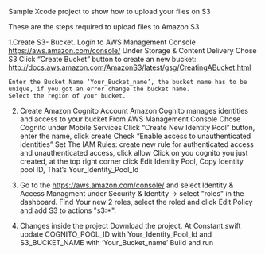 Sample Xcode project to show how to upload your files on S3

These are the steps required to upload files to Amazon S3

1.Create S3- Bucket.
    Login to AWS Management Console https://aws.amazon.com/console/
    Under Storage & Content Delivery Chose S3
    Click “Create Bucket” button to create an new bucket: http://docs.aws.amazon.com/AmazonS3/latest/gsg/CreatingABucket.html

    Enter the Bucket Name ‘Your_Bucket_name’, the bucket name has to be unique, if you got an error change the bucket name. 
    Select the region of your bucket.

2. Create Amazon Cognito Account
    Amazon Cognito manages identities and access to your bucket
    From AWS Management Console Chose Cognito under Mobile Services
    Click “Create New Identity Pool” button, enter the name, click create
    Check “Enable access to unauthenticated identities”
    Set The IAM Rules: create new rule for authenticated access and unauthenticated access, click allow
    Click on you cognito you just created, at the top right corner click Edit Identity Pool, Copy Identity pool ID, That’s Your_Identity_Pool_Id
3. Go to the https://aws.amazon.com/console/ and select Identity & Access Managment under Security & Identity -> select "roles" in the dashboard. Find Your new 2 roles, select the roled and click Edit Policy and add S3 to actions   "s3:*".


4. Changes inside the project
    Download the project.
    At Constant.swift update COGNITO_POOL_ID with  Your_Identity_Pool_Id and S3_BUCKET_NAME with ‘Your_Bucket_name’
    Build and run 


